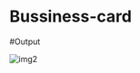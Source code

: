 # Bussiness-card

#Output

![img2](https://github.com/kavadibalaji34/Bussiness-card/assets/137281785/19d8a053-f17c-4797-9615-e65081849240)
